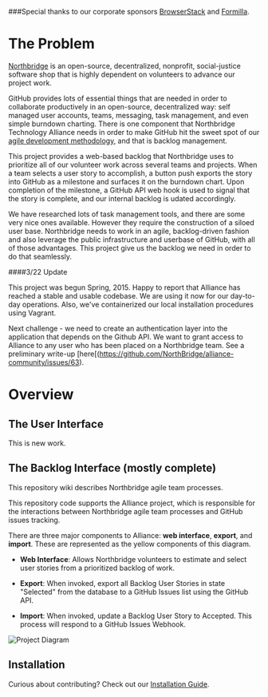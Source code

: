 
###Special thanks to our corporate sponsors [BrowserStack](https://www.browserstack.com/)  and [Formilla](http://www.formilla.com/).

# The Problem 

[Northbridge](http://northbridgetech.org) is an open-source, decentralized, nonprofit, social-justice software shop that is highly dependent on volunteers to advance our project work. 

GitHub provides lots of essential things that are needed in order to collaborate productively in an open-source, decentralized way: self managed user accounts, teams, messaging, task management, and even simple burndown charting. There is one component that Northbridge Technology Alliance needs in order to make GitHub hit the sweet spot of our [agile development methodology](https://github.com/Northbridge/playbook/wiki/1.How-We-Do), and that is backlog management.

This project provides a web-based backlog that Northbridge uses to prioritize all of our volunteer work across several teams and projects. When a team selects a user story to accomplish, a button push exports the story into GitHub as a milestone and surfaces it on the burndown chart. Upon completion of the milestone, a GitHub API web hook is used to signal that the story is complete, and our internal backlog is udated accordingly.

We have researched lots of task management tools, and there are some very nice ones available. However they require the construction of a siloed user base. Northbridge needs to work in an agile, backlog-driven fashion and also leverage the public infrastructure and userbase of GitHub, with all of those advantages. This project give us the backlog we need in order to do that seamlessly.

####3/22 Update

This project was begun Spring, 2015. Happy to report that Alliance has reached a stable and usable codebase. We are using it now for our day-to-day operations. Also, we've containerized our local installation procedures using Vagrant.

Next challenge - we need to create an authentication layer into the application that depends on the Github API. We want to grant access to Alliance to any user who has been placed on a Northbridge team. See a preliminary write-up [here[(https://github.com/NorthBridge/alliance-community/issues/63).

# Overview

## The User Interface

This is new work. 

## The Backlog Interface (mostly complete)

This repository wiki describes Northbridge agile team processes.

This repository code supports the Alliance project, which is responsible
for the interactions between Northbridge agile team processes and GitHub
issues tracking.

There are three major components to Alliance: **web interface**,
**export**, and **import**. These are represented as the yellow
components of this diagram.

- **Web Interface**: Allows Northbridge volunteers to estimate and
  select user stories from a prioritized backlog of work.

- **Export**: When invoked, export all Backlog User Stories in state
  "Selected" from the database to a GitHub Issues list using the GitHub
API.

- **Import**: When invoked, update a Backlog User Story to Accepted.
  This process will respond to a GitHub Issues Webhook.

![Project Diagram](http://northbridgetech.org/images/alliance2.jpg)

## Installation

Curious about contributing? Check out our [Installation Guide](https://github.com/NorthBridge/alliance-community/tree/master/docs).

